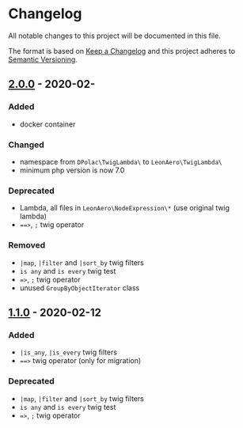 # Changelog
All notable changes to this project will be documented in this file.

The format is based on [Keep a Changelog](http://keepachangelog.com/en/1.0.0/)
and this project adheres to [Semantic Versioning](http://semver.org/spec/v2.0.0.html).

## [2.0.0] - 2020-02-
### Added
- docker container
### Changed
- namespace from `DPolac\TwigLambda\` to `LeonAero\TwigLambda\`
- minimum php version is now 7.0
### Deprecated
- Lambda, all files in `LeonAero\NodeExpression\*` (use original twig lambda)
- `==>`, `;` twig operator
### Removed
- `|map`, `|filter` and `|sort_by` twig filters
- `is any` and `is every` twig test
- `=>`, `;` twig operator
- unused `GroupByObjectIterator` class

## [1.1.0] - 2020-02-12
### Added
- `|is_any`, `|is_every` twig filters
- `==>` twig operator (only for migration)
### Deprecated
- `|map`, `|filter` and `|sort_by` twig filters
- `is any` and `is every` twig test
- `=>`, `;` twig operator

[2.0.0]: https://github.com/leonaero/twig-lambda/compare/v1.1.0...v2.0.0
[1.1.0]: https://github.com/leonaero/twig-lambda/compare/v1.0.0...v1.1.0


